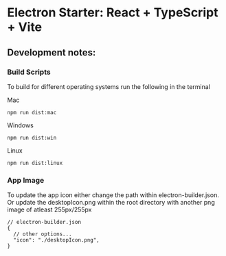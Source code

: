 # Electron Starter: React + TypeScript + Vite

## Development notes:

### Build Scripts

To build for different operating systems run the following in the terminal

Mac

```
npm run dist:mac
```

Windows

```
npm run dist:win
```

Linux

```
npm run dist:linux
```

### App Image

To update the app icon either change the path within electron-builder.json.
Or update the desktopIcon.png within the root directory with another png image of atleast 255px/255px

```
// electron-builder.json
{
  // other options...
  "icon": "./desktopIcon.png",
}
```
